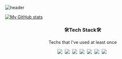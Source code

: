 ![header](https://capsule-render.vercel.app/api?type=waving&color=gradient&cu&height=300&section=header&text=ETERNAL&uuufontSize=90)

[![My GitHub stats](https://github-readme-stats.vercel.app/api?username=eternal99)](https://github.com/eternal99/github-readme-stats)

<h3 align="center">🛠Tech Stack🛠</h3>
<p align="center">Techs that I've used at least once</p>
<p align="center">
<img src="https://img.shields.io/badge/-Java-007396?style=flat-round&logo=Java&logoColor=white"/></a>&nbsp 
<img src="https://img.shields.io/badge/-C-A8B9CC?style=flat-round&logo=c&logoColor=white"/></a>&nbsp 
<img src="https://img.shields.io/badge/-C%2B%2B-00599C?style=flat-round&logo=cplusplus&logoColor=white"/></a>&nbsp
<img src="https://img.shields.io/badge/-Python-3776AB?style=flat-round&logo=Python&logoColor=white"/></a>&nbsp 
<img src="https://img.shields.io/badge/-React-61DAFB?style=flat-round&logo=React&logoColor=white"/></a>&nbsp 
<img src="https://img.shields.io/badge/-Node.js-339933?style=flat-round&logo=Node.js&logoColor=white"/></a>&nbsp 
<img src="https://img.shields.io/badge/-Firebase-FFCA28?style=flat-round&logo=Firebase&logoColor=white"/></a>&nbsp 
</p>

<!--
**eternal99/eternal99** is a ✨ _special_ ✨ repository because its `README.md` (this file) appears on your GitHub profile.

Here are some ideas to get you started:

- 🔭 I’m currently working on ...
- 🌱 I’m currently learning ...
- 👯 I’m looking to collaborate on ...
- 🤔 I’m looking for help with ...
- 💬 Ask me about ...
- 📫 How to reach me: ...
- 😄 Pronouns: ...
- ⚡ Fun fact: ...
-->
